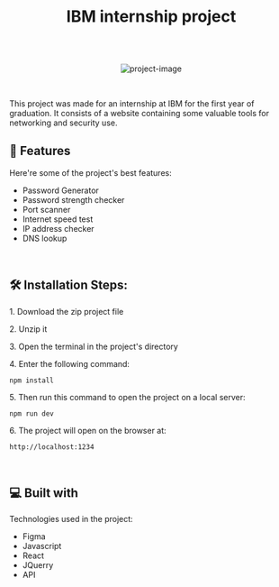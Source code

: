 <h1 align="center" id="title">IBM internship project</h1>
<br><br>
<p align="center"><img src="https://cdn.discordapp.com/attachments/878483959464468520/1151174831614730300/img.jpg" alt="project-image"></p>
<br>

<p id="description">This project was made for an internship at IBM for the first year of graduation. It consists of a website containing some valuable tools for networking and security use.</p>

  
  
<h2>🧐 Features</h2>

Here're some of the project's best features:

*   Password Generator
*   Password strength checker
*   Port scanner
*   Internet speed test
*   IP address checker
*   DNS lookup

<br>

<h2>🛠️ Installation Steps:</h2>

<p>1. Download the zip project file</p>

<p>2. Unzip it</p>

<p>3. Open the terminal in the project's directory</p>

<p>4. Enter the following command:</p>

```
npm install
```

<p>5. Then run this command to open the project on a local server:</p>

```
npm run dev
```

<p>6. The project will open on the browser at:</p>

```
http://localhost:1234
```

  
  <br>

<h2>💻 Built with</h2>

Technologies used in the project:

*   Figma
*   Javascript
*   React
*   JQuerry
*   API